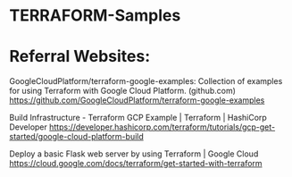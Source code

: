 # TERRAFORM-Samples

Referral Websites:
==================================================================================================================================
GoogleCloudPlatform/terraform-google-examples: Collection of examples for using Terraform with Google Cloud Platform. (github.com)
https://github.com/GoogleCloudPlatform/terraform-google-examples

Build Infrastructure - Terraform GCP Example | Terraform | HashiCorp Developer
https://developer.hashicorp.com/terraform/tutorials/gcp-get-started/google-cloud-platform-build

Deploy a basic Flask web server by using Terraform  |  Google Cloud
https://cloud.google.com/docs/terraform/get-started-with-terraform

